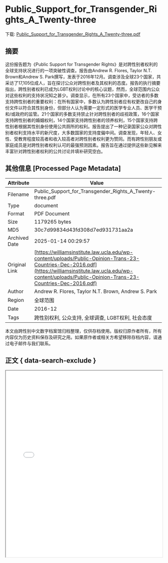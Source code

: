 # Public_Support_for_Transgender_Rights_A_Twenty-three

<!-- tcd_download_link -->
下载: <a href="Public_Support_for_Transgender_Rights_A_Twenty-three.pdf" download>Public_Support_for_Transgender_Rights_A_Twenty-three.pdf</a>
<!-- tcd_download_link_end -->

## 摘要

<!-- tcd_abstract -->
这份报告题为《Public Support for Transgender Rights》是对跨性别者权利的全球支持状况进行的一项突破性调查。报告由Andrew R. Flores, Taylor N.T. Brown和Andrew S. Park撰写，发表于2016年12月。调查涉及全球23个国家，共采访了17,105位成人，旨在探讨公众对跨性别者及其权利的态度。报告的执行摘要指出，跨性别者权利已成为LGBT权利讨论中的核心议题，然而，全球范围内公众对这些权利的支持状况知之甚少。调查显示，在所有23个国家中，受访者的多数支持跨性别者的重要权利：在所有国家中，多数认为跨性别者应有权更改自己的身份文件以符合其性别身份，但部分人认为需要一定形式的医学专业人员、医学干预和/或政府的监管。21个国家的多数支持禁止针对跨性别者的歧视政策，16个国家支持跨性别者的婚姻权利，14个国家支持跨性别者的领养权利，15个国家支持跨性别者根据其性别身份使用公共厕所的权利。报告提出了一种记录国家公众对跨性别者权利支持水平的新尺度，大多数国家的支持度偏中间。调查发现，年轻人、女性、受教育程度较高者和收入较高者对跨性别者权利更为赞同。而有跨性别朋友或家庭成员是对跨性别者权利认可的最强预测因素。报告旨在通过提供这些新见解来丰富针对跨性别者权利的公共讨论并填补研究空白。

<!-- tcd_abstract_end -->

## 其他信息 [Processed Page Metadata]

| Attribute       | Value                                  |
|-----------------|----------------------------------------|
| Filename        | Public_Support_for_Transgender_Rights_A_Twenty-three.pdf                             |
| Type            | document                                 |
| Format          | PDF Document                               |
| Size            | 1179265 bytes                           |
| MD5             | 30c7d99834d43fd308d7ed931731aa2a                                  |
| Archived Date   | 2025-01-14 00:29:57                             |
| Original Link   | [https://williamsinstitute.law.ucla.edu/wp-content/uploads/Public-Opinion-Trans-23-Countries-Dec-2016.pdf](https://williamsinstitute.law.ucla.edu/wp-content/uploads/Public-Opinion-Trans-23-Countries-Dec-2016.pdf)                         |
| Author          | Andrew R. Flores, Taylor N.T. Brown, Andrew S. Park                               |
| Region          | 全球范围                               |
| Date            | 2016-12                                 |
| Tags            | 跨性别权利, 公众支持, 全球调查, LGBT权利, 社会态度                                 |

本文由跨性别中文数字档案馆归档整理，仅供存档使用。版权归原作者所有，所有内容仅为历史资料保存及研究之用。如果原作者或相关方希望移除存档内容，请通过电子邮件与我们联系。

## 正文 { data-search-exclude }

<!-- tcd_main_text -->
<iframe src="../Public_Support_for_Transgender_Rights_A_Twenty-three.pdf" width="100%" height="600px">
    <p>无法显示PDF，请下载查看。</p>
</iframe>
<!-- tcd_main_text_end -->

